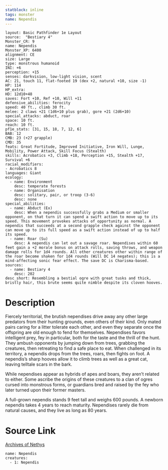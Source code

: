 ```yaml
---
statblock: inline
tags: monster
name: Nependis
---
```

```statblock
layout: Basic Pathfinder 1e Layout
source:  "Bestiary 4"
Monster_CR: 9
name: Nependis
Monster_XP: 6400
alignment: CE
size: Large
type: monstrous humanoid
INI: +6
perception: +15
senses: darkvision, low-light vision, scent
AC: 21, touch 11, flat-footed 19 (dex +2, natural +10, size -1)
HP: 114
HP_extra: 
HD: 12d10+48
saves: Fort +10, Ref +10, Will +11
defensive_abilities: ferocity
speed: 40 ft., climb 30 ft.
melee: 2 claws +21 (1d6+10 plus grab), gore +21 (2d6+10)
special_attacks: abduct, roar
space: 10 ft.
reach: 10 ft.
pf1e_stats: [31, 15, 18, 7, 12, 6]
BAB: 12
CMB: 23 (+27 grapple)
CMD: 35
feats: Great Fortitude, Improved Initiative, Iron Will, Lunge, Mobility, Power Attack, Skill Focus (Stealth)
skills: Acrobatics +3, Climb +18, Perception +15, Stealth +17, Survival +6
racial_modifiers:
- Acrobatics 8
languages: Giant
ecology:
  - name: Environment
    desc: temperate forests
  - name: Organisation
    desc: solitary, pair, or troop (3-6)
    desc: none
special_abilities:
  - name: Abduct (Ex)
    desc: When a nependis successfully grabs a Medium or smaller opponent, on that turn it can spend a swift action to move up to its speed. This movement provokes attacks of opportunity as normal. A nependis that succeeds at a second grapple check against the opponent can move up to its full speed as a swift action instead of up to half its speed.
  - name: Roar (Su)
    desc: A nependis can let out a savage roar. Nependises within 60 feet gain a +2 morale bonus on attack rolls, saving throws, and weapon damage rolls for 1d4 rounds. All other creatures other within range of the roar become shaken for 1d4 rounds (Will DC 14 negates); this is a mind-affecting sonic fear effect. The save DC is Charisma-based.
sources:
  - name: Bestiary 4
    desc: 202
desc_short: Resembling a bestial ogre with great tusks and thick, bristly hair, this brute seems quite nimble despite its cloven hooves.
```
# Description
Fiercely territorial, the brutish nependises drive away any other large predators from their hunting grounds, even others of their kind. Only mated pairs caring for a litter tolerate each other, and even they separate once the offspring are old enough to fend for themselves. Nependises favors intelligent prey, fey in particular, both for the taste and the thrill of the hunt. They ambush opponents by jumping down from trees, grabbing the creatures, then retreating to find a safe place to eat. When challenged in its territory, a nependis drops from the trees, roars, then fights on foot. A nependis’s sharp hooves allow it to climb trees as well as a great cat, leaving telltale scars in the bark.

While nependises appear as hybrids of apes and boars, they aren’t related to either. Some ascribe the origins of these creatures to a clan of ogres cursed into monstrous forms, or guardians bred and raised by the fey who later turned upon their former masters.

A full-grown nependis stands 9 feet tall and weighs 600 pounds. A newborn nependis takes 4 years to reach maturity. Nependises rarely die from natural causes, and they live as long as 80 years.
# Source Link
[Archives of Nethys](https://aonprd.com/MonsterDisplay.aspx?ItemName=Nependis)
```encounter-table
name: Nependis
creatures:
  - 1: Nependis
```
